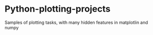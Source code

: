 # Python-plotting-projects
Samples of plotting tasks, with many hidden features in matplotlin and numpy
